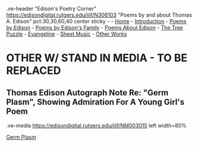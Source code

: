 .ve-header "Edison's Poetry Corner" https://edisondigital.rutgers.edu/iiif/N306103 "Poems by and about Thomas A. Edison" pct:30,30,60,40 center sticky - 
    - [Home](/)
    - [Introduction](/introduction)
    - [Poems by Edison](/poems-by-edison)
    - [Poems by Edison's Family](/family-poems)
    - [Poems About Edison](/poems-about-edison)
    - [The Tree Puzzle](/the-tree-puzzle)
    - [Evangeline](/evangeline)
    - [Sheet Music](/sheet-music)
    - [Other Works](/other-works)

#  OTHER W/ STAND IN MEDIA - TO BE REPLACED

## Thomas Edison Autograph Note Re: "Germ Plasm", Showing Admiration For A Young Girl's Poem

.ve-media https://edisondigital.rutgers.edu/iiif/NM003015 left width=80%

[Germ Plasm](https://auction.universityarchives.com/auction-lot/thomas-edison-autograph-note-re-germ-plasm-sh_E0B4B17897)